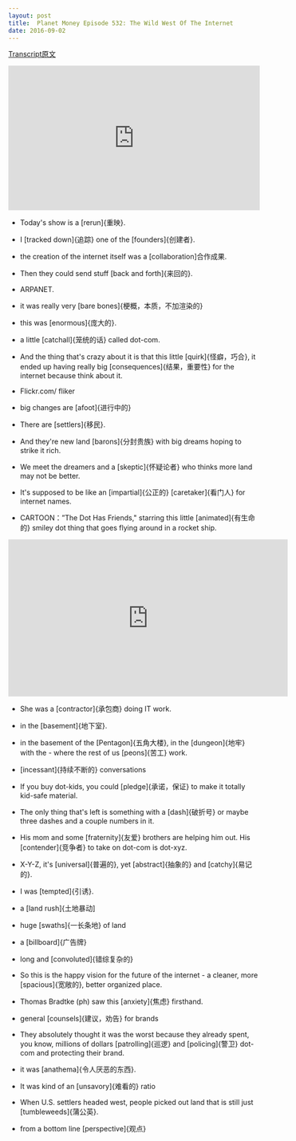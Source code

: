 ```yaml
---
layout: post
title:  Planet Money Episode 532: The Wild West Of The Internet
date: 2016-09-02
---
```


[Transcript原文](http://www.npr.org/templates/transcript/transcript.php?storyId=492278709)

<iframe src="https://www.npr.org/player/embed/492278709/492303743" width="100%" height="290" frameborder="0" scrolling="no" title="NPR embedded audio player"></iframe>


- Today's show is a [rerun]{重映}. 

- I [tracked down]{追踪} one of the [founders]{创建者}.

- the creation of the internet itself was a [collaboration]合作成果. 

- Then they could send stuff [back and forth]{来回的}. 

- ARPANET. 

- it was really very [bare bones]{梗概，本质，不加渲染的}

- this was [enormous]{庞大的}.

- a little [catchall]{笼统的话} called dot-com.

- And the thing that's crazy about it is that this little [quirk]{怪癖，巧合}, it ended up having really big [consequences]{结果，重要性} for the internet because think about it. 

- Flickr.com/ fliker

- big changes are [afoot]{进行中的}

- There are [settlers]{移民}. 

- And they're new land [barons]{分封贵族} with big dreams hoping to strike it rich.

- We meet the dreamers and a [skeptic]{怀疑论者} who thinks more land may not be better.

- It's supposed to be like an [impartial]{公正的} [caretaker]{看门人} for internet names. 

- CARTOON：”The Dot Has Friends," starring this little [animated]{有生命的} smiley dot thing that goes flying around in a rocket ship.

<iframe width="560" height="315" src="https://www.youtube.com/embed/1kFcxf8KAjg" frameborder="0" allowfullscreen></iframe>


- She was a [contractor]{承包商} doing IT work.

- in the [basement]{地下室}.

- in the basement of the [Pentagon]{五角大楼}, in the [dungeon]{地牢} with the - where the rest of us [peons]{苦工} work.

- [incessant]{持续不断的} conversations

- If you buy dot-kids, you could [pledge]{承诺，保证} to make it totally kid-safe material.

- The only thing that's left is something with a [dash]{破折号} or maybe three dashes and a couple numbers in it.

- His mom and some [fraternity]{友爱} brothers are helping him out. His [contender]{竞争者} to take on dot-com is dot-xyz.

- X-Y-Z, it's [universal]{普遍的}, yet [abstract]{抽象的} and [catchy]{易记的}.

- I was [tempted]{引诱}.

- a [land rush]{土地暴动]

- huge [swaths]{一长条地} of land

- a [billboard]{广告牌} 

- long and [convoluted]{错综复杂的} 

- So this is the happy vision for the future of the internet - a cleaner, more [spacious]{宽敞的}, better organized place. 

- Thomas Bradtke (ph) saw this [anxiety]{焦虑} firsthand. 

- general [counsels]{建议，劝告} for brands

- They absolutely thought it was the worst because they already spent, you know, millions of dollars [patrolling]{巡逻} and [policing]{警卫} dot-com and protecting their brand. 

- it was [anathema]{令人厌恶的东西}. 

- It was kind of an [unsavory]{难看的} ratio 

- When U.S. settlers headed west, people picked out land that is still just [tumbleweeds]{蒲公英}. 
 
- from a bottom line [perspective]{观点}




